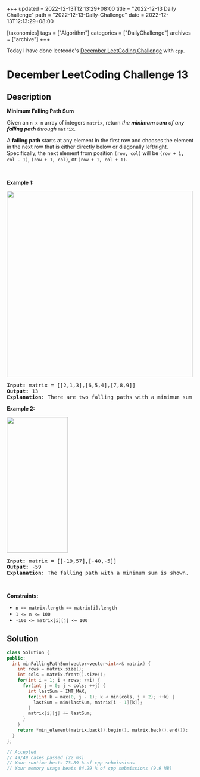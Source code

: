 +++
updated = 2022-12-13T12:13:29+08:00
title = "2022-12-13 Daily Challenge"
path = "2022-12-13-Daily-Challenge"
date = 2022-12-13T12:13:29+08:00

[taxonomies]
tags = ["Algorithm"]
categories = ["DailyChallenge"]
archives = ["archive"]
+++

Today I have done leetcode's [December LeetCoding Challenge](https://leetcode.com/problems/minimum-falling-path-sum/) with `cpp`.

<!-- more -->

# December LeetCoding Challenge 13

## Description

**Minimum Falling Path Sum**

<p>Given an <code>n x n</code> array of integers <code>matrix</code>, return <em>the <strong>minimum sum</strong> of any <strong>falling path</strong> through</em> <code>matrix</code>.</p>

<p>A <strong>falling path</strong> starts at any element in the first row and chooses the element in the next row that is either directly below or diagonally left/right. Specifically, the next element from position <code>(row, col)</code> will be <code>(row + 1, col - 1)</code>, <code>(row + 1, col)</code>, or <code>(row + 1, col + 1)</code>.</p>

<p>&nbsp;</p>
<p><strong class="example">Example 1:</strong></p>
<img alt="" src="https://assets.leetcode.com/uploads/2021/11/03/failing1-grid.jpg" style="width: 499px; height: 500px;" />
<pre>
<strong>Input:</strong> matrix = [[2,1,3],[6,5,4],[7,8,9]]
<strong>Output:</strong> 13
<strong>Explanation:</strong> There are two falling paths with a minimum sum as shown.
</pre>

<p><strong class="example">Example 2:</strong></p>
<img alt="" src="https://assets.leetcode.com/uploads/2021/11/03/failing2-grid.jpg" style="width: 164px; height: 365px;" />
<pre>
<strong>Input:</strong> matrix = [[-19,57],[-40,-5]]
<strong>Output:</strong> -59
<strong>Explanation:</strong> The falling path with a minimum sum is shown.
</pre>

<p>&nbsp;</p>
<p><strong>Constraints:</strong></p>

<ul>
	<li><code>n == matrix.length == matrix[i].length</code></li>
	<li><code>1 &lt;= n &lt;= 100</code></li>
	<li><code>-100 &lt;= matrix[i][j] &lt;= 100</code></li>
</ul>


## Solution

``` cpp
class Solution {
public:
  int minFallingPathSum(vector<vector<int>>& matrix) {
    int rows = matrix.size();
    int cols = matrix.front().size();
    for(int i = 1; i < rows; ++i) {
      for(int j = 0; j < cols; ++j) {
        int lastSum = INT_MAX;
        for(int k = max(0, j - 1); k < min(cols, j + 2); ++k) {
          lastSum = min(lastSum, matrix[i - 1][k]);
        }
        matrix[i][j] += lastSum;
      }
    }
    return *min_element(matrix.back().begin(), matrix.back().end());
  }
};

// Accepted
// 49/49 cases passed (22 ms)
// Your runtime beats 73.89 % of cpp submissions
// Your memory usage beats 84.29 % of cpp submissions (9.9 MB)
```

